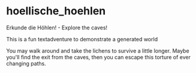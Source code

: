 # hoellische_hoehlen
Erkunde die Höhlen! - Explore the caves!

This is a fun textadventure to demonstrate a generated world

You may walk around and take the lichens to survive a little longer.
Maybe you'll find the exit from the caves, then you can escape this torture of ever changing paths.
